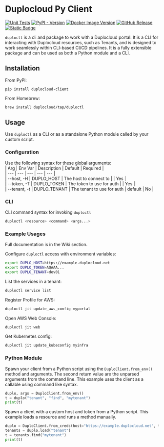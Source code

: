 # Duplocloud Py Client  

[![Unit Tests](https://github.com/duplocloud/duploctl/actions/workflows/test_unit.yml/badge.svg)](https://github.com/duplocloud/duploctl/actions/workflows/test_unit.yml) [![PyPI - Version](https://img.shields.io/pypi/v/duplocloud-client?logo=pypi)](https://pypi.org/project/duplocloud-client/) [![Docker Image Version](https://img.shields.io/docker/v/duplocloud/duploctl?sort=semver&logo=Docker&label=docker&color=blue&link=https%3A%2F%2Fhub.docker.com%2Fr%2Fduplocloud%2Fduploctl)](https://hub.docker.com/r/duplocloud/duploctl) [![GitHub Release](https://img.shields.io/github/v/release/duplocloud/duploctl?logo=github&label=Github&color=purple)
](https://github.com/duplocloud/duploctl) [![Static Badge](https://img.shields.io/badge/Docs-lightblue?logo=github)
](https://cli.duplocloud.com/)

```duploctl``` is a cli and package to work with a Duplocloud portal. It is a CLI for interacting with Duplocloud resources, such as Tenants, and is designed to work seamlessly within CLI-based CI/CD pipelines. It is a fully extensible package and can be used as both a Python module and a CLI. 

## Installation  

From PyPi:
```
pip install duplocloud-client
```

From Homebrew:  
```sh
brew install duplocloud/tap/duploctl
```

## Usage 

Use ```duploctl``` as a CLI or as a standalone Python module called by your custom script. 

### Configuration  

Use the following syntax for these global arguments:  
| Arg | Env Var | Description | Default | Required |  
| --- | --- | --- | --- | --- |  
| --host, -H | DUPLO_HOST | The host to connect to |  | Yes |  
| --token, -T | DUPLO_TOKEN | The token to use for auth |  | Yes |  
| --tenant, -t | DUPLO_TENANT | The tenant to use for auth | default | No |  

### CLI  

CLI command syntax for invoking ```duploctl``` 

```sh
duploctl <resource> <command> <args...>
```

### Example Usages

Full documentation is in the Wiki section.

Configure `duploctl` access with environment variables:
```sh
export DUPLO_HOST=https://example.duplocloud.net
export DUPLO_TOKEN=AQAAA...
export DUPLO_TENANT=dev01
```

List the services in a tenant:
```sh
duploctl service list
```

Register Profile for AWS:
```sh
duploctl jit update_aws_config myportal
```

Open AWS Web Console:
```sh
duploctl jit web
```

Get Kubernetes config:
```sh
duploctl jit update_kubeconfig myinfra
```

### Python Module

Spawn your client from a Python script using the ```DuploClient.from_env()``` method and arguments. The second return value are the unparsed arguments from the command line. This example uses the client as a callable using command like syntax.

```python
duplo, args = DuploClient.from_env()
t = duplo("tenant", "find", "mytenant")
print(t)
```

Spawn a client with a custom host and token from a Python script. This example loads a resource and runs a method manually. 

```python
duplo = DuploClient.from_creds(host="https://example.duplocloud.net", token="mytoken")
tenants = duplo.load("tenant")
t = tenants.find("mytenant")
print(t)
```

